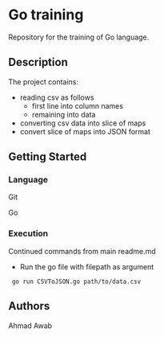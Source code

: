 # Go training 
Repository for the training of Go language.

## Description

The project contains:
- reading csv as follows
  - first line into column names
  - remaining into data
- converting csv data into slice of maps
- convert slice of maps into JSON format

## Getting Started

### Language

Git

Go

### Execution

Continued commands from main readme.md

- Run the go file with filepath as argument
```
 go run CSVToJSON.go path/to/data.csv
```

## Authors

Ahmad Awab

